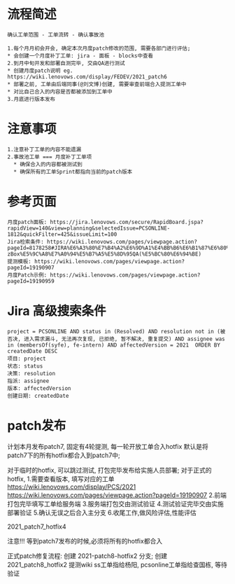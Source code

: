 # 流程简述
    确认工单范围 - 工单流转 - 确认事故池

    1.每个月月初会开会, 确定本次月度patch修改的范围, 需要各部门进行评估;
    * 会创建一个月度补丁工单: jira - 面板 - blocks中查看
    2.到月中旬开发和部署自测完毕, 交由QA进行测试
    * 创建月度patch说明 eg. https://wiki.lenovows.com/display/FEDEV/2021_patch6
    * 部署之前, 工单由后端同事(@刘文博)创建, 需要审查前端合入提测工单中
    * 对比自己合入的内容是否都被添加到工单中
    3.月底进行版本发布

# 注意事项
    1.注意补丁工单的内容不能遗漏
    2.事故池工单 === 月度补丁工单项
      * 确保合入的内容都被测试到
      * 确保所有的工单Sprint都指向当前的patch版本

# 参考页面
    月度patch面板: https://jira.lenovows.com/secure/RapidBoard.jspa?rapidView=140&view=planning&selectedIssue=PCSONLINE-1812&quickFilter=425&issueLimit=100
    Jira检索条件: https://wiki.lenovows.com/pages/viewpage.action?pageId=8178258#JIRA%E6%A3%80%E7%B4%A2%E6%9D%A1%E4%BB%B6%E6%B1%87%E6%80%BB-zBox%E5%9C%A8%E7%A0%94%E5%B7%A5%E5%8D%95QA(%E5%BC%80%E6%94%BE)
    提测模板: https://wiki.lenovows.com/pages/viewpage.action?pageId=19190907
    月度Patch示例: https://wiki.lenovows.com/pages/viewpage.action?pageId=19190959

# Jira 高级搜索条件

    project = PCSONLINE AND status in (Resolved) AND resolution not in (被否决, 进入需求漏斗, 无法再次复现, 已拒绝, 暂不解决, 重复提交) AND assignee was in (membersOf(syfe), fe-intern) AND affectedVersion = 2021  ORDER BY createdDate DESC
    项目: project
    状态: status
    决策: resolution
    指派: assignee
    版本: affectedVersion
    创建日期: createdDate


# patch发布
计划本月发布patch7, 固定有4轮提测, 每一轮开放工单合入hotfix
默认是将patch7下的所有hotfix都合入到patch7中;

对于临时的hotfix, 可以跳过测试, 打包完毕发布给实施人员部署;
对于正式的hotfix,
  1.需要查看版本, 填写对应的工单
    https://wiki.lenovows.com/display/PCS/2021
    https://wiki.lenovows.com/pages/viewpage.action?pageId=19190907
  2.前端打包完毕填写工单给服务端
  3.服务端打包交由测试验证
  4.测试验证完毕交由实施部署验证
  5.确认无误之后合入主分支
  6.收尾工作,做风险评估,性能评估

2021_patch7_hotfix4

注意!!! 等到patch7发布的时候,必须将所有的hotfix都合入



正式patch修复流程:
创建 2021-patch8-hotfix2 分支;
创建 2021_patch8_hotfix2 提测wiki
ss工单指给杨阳, pcsonline工单指给查国栋, 等待验证
